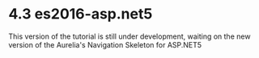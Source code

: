 # 4.3 es2016-asp.net5

This version of the tutorial is still under development, waiting on the new version of the Aurelia's Navigation Skeleton for ASP.NET5
